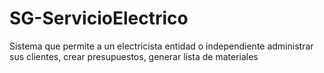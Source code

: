 # SG-ServicioElectrico
Sistema que permite a un electricista entidad o independiente administrar sus clientes, crear presupuestos, generar lista de materiales
